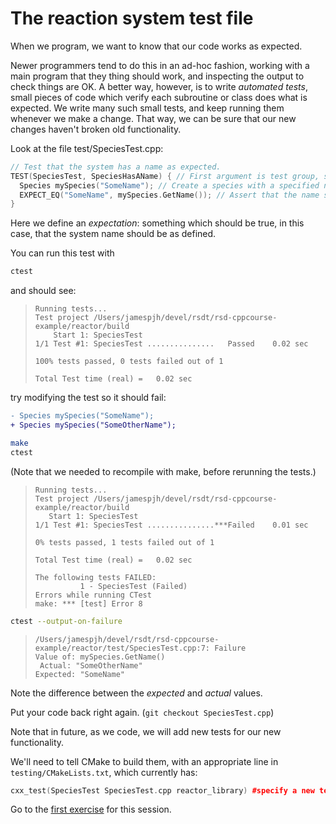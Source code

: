 The reaction system test file
=============================

When we program, we want to know that our code works as expected.

Newer programmers tend to do this in an ad-hoc fashion, working with a main program that they thing should work, and
inspecting the output to check things are OK. A better way, however, is to write *automated tests*, small pieces of
code which verify each subroutine or class does what is expected. We write many such small tests, and keep running them
whenever we make a change. That way, we can be sure that our new changes haven't broken old functionality.

Look at the file test/SpeciesTest.cpp:

``` c++
// Test that the system has a name as expected.
TEST(SpeciesTest, SpeciesHasAName) { // First argument is test group, second is test name
  Species mySpecies("SomeName"); // Create a species with a specified name
  EXPECT_EQ("SomeName", mySpecies.GetName()); // Assert that the name should be as expected
}
```

Here we define an *expectation*: something which should be true, in this case, that the system name should be as defined.

You can run this test with

``` bash
ctest
```

and should see:

> ```
> Running tests...
> Test project /Users/jamespjh/devel/rsdt/rsd-cppcourse-example/reactor/build
>     Start 1: SpeciesTest
> 1/1 Test #1: SpeciesTest ...............   Passed    0.02 sec
> 
> 100% tests passed, 0 tests failed out of 1
> 
> Total Test time (real) =   0.02 sec
> ```

try modifying the test so it should fail:
``` Diff
- Species mySpecies("SomeName");
+ Species mySpecies("SomeOtherName");
```

``` bash
make
ctest
```

(Note that we needed to recompile with make, before rerunning the tests.)
> ```
> Running tests...
> Test project /Users/jamespjh/devel/rsdt/rsd-cppcourse-example/reactor/build
>    Start 1: SpeciesTest
> 1/1 Test #1: SpeciesTest ...............***Failed    0.01 sec
>
> 0% tests passed, 1 tests failed out of 1
> 
> Total Test time (real) =   0.02 sec
>
> The following tests FAILED:
>           1 - SpeciesTest (Failed)
> Errors while running CTest
> make: *** [test] Error 8
> ```

``` bash
ctest --output-on-failure
```

> ```
> /Users/jamespjh/devel/rsdt/rsd-cppcourse-example/reactor/test/SpeciesTest.cpp:7: Failure
> Value of: mySpecies.GetName()
>  Actual: "SomeOtherName"
> Expected: "SomeName"
> ```

Note the difference between the *expected* and *actual* values.

Put your code back right again. (`git checkout SpeciesTest.cpp`)

Note that in future, as we code, we will add new tests for our new functionality.

We'll need to tell CMake to build them, with an appropriate line in `testing/CMakeLists.txt`, which currently has:

``` C++
cxx_test(SpeciesTest SpeciesTest.cpp reactor_library) #specify a new test, and which files it depends on.
```

Go to the [first exercise](exercises.md) for this session.